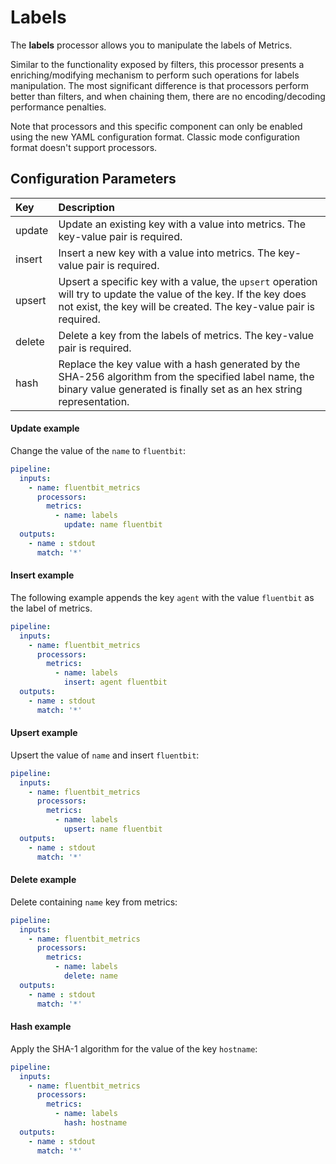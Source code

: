 # Labels

The **labels** processor allows you to manipulate the labels of Metrics.

Similar to the functionality exposed by filters, this processor presents a enriching/modifying mechanism to perform such operations for labels manipulation.
The most significant difference is that processors perform better than filters, and when chaining them, there are no encoding/decoding performance penalties.

Note that processors and this specific component can only be enabled using the new YAML configuration format. Classic mode configuration format doesn't support processors.

## Configuration Parameters

| Key         | Description |
| :---------- | :--- |
| update  | Update an existing key with a value into metrics. The key-value pair is required. |
| insert  | Insert a new key with a value into metrics. The key-value pair is required. |
| upsert  | Upsert a specific key with a value, the `upsert` operation will try to update the value of the key. If the key does not exist, the key will be created. The key-value pair is required. |
| delete  | Delete a key from the labels of metrics. The key-value pair is required. |
| hash    | Replace the key value with a hash generated by the SHA-256 algorithm from the specified label name, the binary value generated is finally set as an hex string representation. |


#### Update example

Change the value of the `name` to `fluentbit`:

```yaml
pipeline:
  inputs:
    - name: fluentbit_metrics
      processors:
        metrics:
          - name: labels
            update: name fluentbit
  outputs:
    - name : stdout
      match: '*'
```

#### Insert example

The following example appends the key `agent` with the value `fluentbit` as the label of metrics.

```yaml
pipeline:
  inputs:
    - name: fluentbit_metrics
      processors:
        metrics:
          - name: labels
            insert: agent fluentbit
  outputs:
    - name : stdout
      match: '*'
```

#### Upsert example

Upsert the value of `name` and insert `fluentbit`:

```yaml
pipeline:
  inputs:
    - name: fluentbit_metrics
      processors:
        metrics:
          - name: labels
            upsert: name fluentbit
  outputs:
    - name : stdout
      match: '*'
```

#### Delete example

Delete containing `name` key from metrics:

```yaml
pipeline:
  inputs:
    - name: fluentbit_metrics
      processors:
        metrics:
          - name: labels
            delete: name
  outputs:
    - name : stdout
      match: '*'
```

#### Hash example

Apply the SHA-1 algorithm for the value of the key `hostname`:

```yaml
pipeline:
  inputs:
    - name: fluentbit_metrics
      processors:
        metrics:
          - name: labels
            hash: hostname
  outputs:
    - name : stdout
      match: '*'
```
